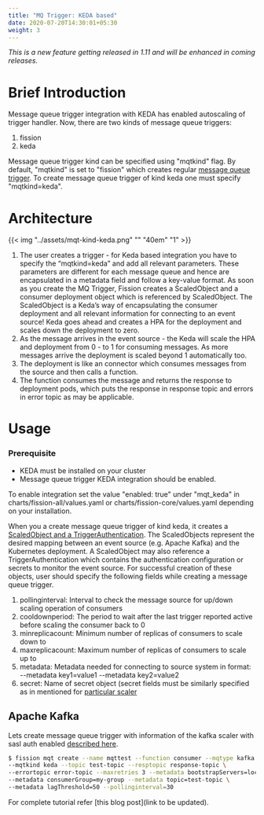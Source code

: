 ```yaml
---
title: "MQ Trigger: KEDA based"
date: 2020-07-20T14:30:01+05:30
weight: 3
---
```


*This is a new feature getting released in 1.11 and will be enhanced in coming releases.*

# Brief Introduction

Message queue trigger integration with KEDA has enabled autoscaling of trigger handler. Now, there are two kinds of message queue triggers:

1. fission
2. keda

Message queue trigger kind can be specified using "mqtkind" flag. By default, "mqtkind" is set to "fission" which creates regular [message queue trigger](https://docs.fission.io/docs/triggers/message-queue-trigger/). To create message queue trigger of kind keda one must specify "mqtkind=keda".

# Architecture

{{< img "../assets/mqt-kind-keda.png" "" "40em" "1" >}}

1. The user creates a trigger - for Keda based integration you have to specify the “mqtkind=keda” and add all relevant parameters. These parameters are different for each message queue and hence are encapsulated in a metadata field and follow a key-value format. As soon as you create the MQ Trigger, Fission creates a ScaledObject and a consumer deployment object which is referenced by ScaledObject. The ScaledObject is a Keda’s way of encapsulating the consumer deployment and all relevant information for connecting to an event source! Keda goes ahead and creates a HPA for the deployment and scales down the deployment to zero.
2. As the message arrives in the event source - the Keda will scale the HPA and deployment from 0 - to 1 for consuming messages. As more messages arrive the deployment is scaled beyond 1 automatically too.
3. The deployment is like an connector which consumes messages from the source and then calls a function.
4. The function consumes the message and returns the response to deployment pods, which puts the response in response topic and errors in error topic as may be applicable.

# Usage

### Prerequisite
- KEDA must be installed on your cluster
- Message queue trigger KEDA integration should be enabled. 

To enable integration set the value "enabled: true" under "mqt_keda" in charts/fission-all/values.yaml or charts/fission-core/values.yaml depending on your installation.

When you a create message queue trigger of kind keda, it creates a [ScaledObject and a TriggerAuthentication](https://keda.sh/docs/1.5/concepts/#custom-resources-crd). The ScaledObjects represent the desired mapping between an event source (e.g. Apache Kafka) and the Kubernetes deployment. A ScaledObject may also reference a TriggerAuthentication which contains the authentication configuration or secrets to monitor the event source. For successful creation of these objects, user should specify the following fields while creating a message queue trigger.

1. pollinginterval: Interval to check the message source for up/down scaling operation of consumers
2. cooldownperiod: The period to wait after the last trigger reported active before scaling the consumer back to 0
3. minreplicacount: Minimum number of replicas of consumers to scale down to
4. maxreplicacount: Maximum number of replicas of consumers to scale up to
5. metadata: Metadata needed for connecting to source system in format: --metadata key1=value1 --metadata key2=value2
6. secret: Name of secret object (secret fields must be similarly specified as in mentioned for [particular scaler](https://keda.sh/docs/1.5/scalers/])

## Apache Kafka
Lets create message queue trigger with information of the kafka scaler with sasl auth enabled [described here](https://keda.sh/docs/1.5/scalers/apache-kafka/#example).

```bash
$ fission mqt create --name mqttest --function consumer --mqtype kafka \
--mqtkind keda --topic test-topic --resptopic response-topic \
--errortopic error-topic --maxretries 3 --metadata bootstrapServers=localhost:9092 \
--metadata consumerGroup=my-group --metadata topic=test-topic \
--metadata lagThreshold=50 --pollinginterval=30
```

For complete tutorial refer [this blog post](link to be updated).
